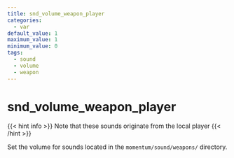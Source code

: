 ```yaml
---
title: snd_volume_weapon_player
categories:
  - var
default_value: 1
maximum_value: 1
minimum_value: 0
tags:
  - sound
  - volume
  - weapon
---
```


# snd_volume_weapon_player

{{< hint info >}}
Note that these sounds originate from the local player
{{< /hint >}}

Set the volume for sounds located in the `momentum/sound/weapons/` directory.
